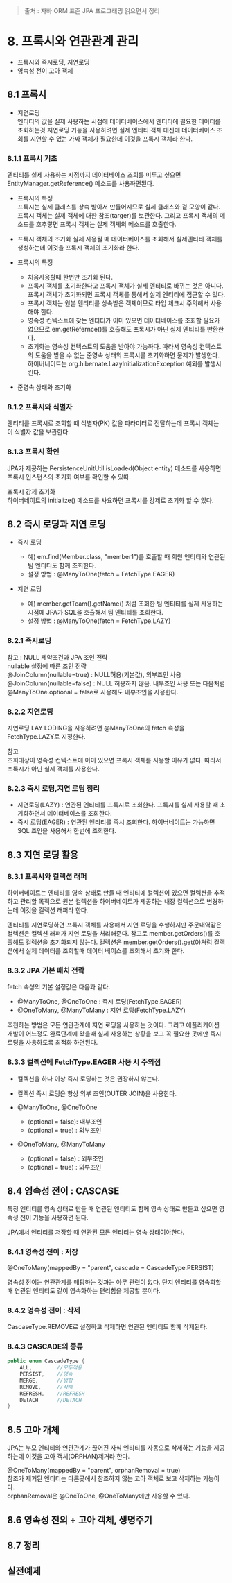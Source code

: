 > 출처 : 자바 ORM 표준 JPA 프로그래밍 읽으면서 정리  

# 8. 프록시와 연관관계 관리
- 프록시와 즉시로딩, 지연로딩
- 영속성 전이 고아 객체

## 8.1 프록시
- 지연로딩   
엔티티의 값을 실제 사용하는 시점에 데이터베이스에서 엔티티에 필요한 데이터를 조회하는것
지연로딩 기능을 사용하려면 실제 엔티티 객체 대신에 데이터베이스 조회를 지연할 수 있는 가짜 객체가 필요한데 이것을 프록시 객체라 한다.
  
### 8.1.1 프록시 기초
엔티티를 실제 사용하는 시점까지 데이터베이스 조회를 미루고 싶으면 EntityManager.getReference() 메소드를 사용하면된다.

- 프록시의 특징  
프록시는 실제 클래스를 상속 받아서 만들어지므로 실제 클래스와 겉 모양이 같다. 
프록시 객체는 실제 객체에 대한 참조(targer)를 보관한다. 그리고 프록시 객체의 메소드를 호추랗면 프록시 객체는 실제 객체의 메소드를 호출한다.
  
- 프록시 객체의 초기화
실제 사용될 때 데이터베이스를 조회해서 실제엔티티 객체를 생성하는데 이것을 프록시 객체의 초기화라 한다.
  
- 프록시의 특징
    * 처음사용할때 한번만 초기화 된다.
    * 프록시 객체를 초기화한다고 프록시 객체가 실제 엔티티로 바뀌는 것은 아니다. 프록시 객체가 초기화되면 프록시 객체를 통해서 
    실제 엔티티에 접근할 수 있다.
    * 프록시 객체는 원본 엔티티를 상속받은 객체이므로 타입 체크시 주의해서 사용해야 한다.
    * 영속성 컨텍스트에 찾는 엔티티가 이미 있으면 데이터베이스를 조회할 필요가 없으므로 em.getRefernce()를 호출해도 프록시가 아닌
    실제 엔티티를 반환한다.
    * 초기화는 영속성 컨텍스트의 도움을 받아야 가능하다. 따라서 영속성 컨텍스트의 도움을 받을 수 없는 준영속 상태의 프록시를 초기화하면
    문제가 발생한다. 하이버네이트는 org.hibernate.LazyInitializationException 예외를 발생시킨다.
      
- 준영속 상태와 초기화

### 8.1.2 프록시와 식별자
엔티티를 프록시로 조회할 때 식별자(PK) 값을 파라미터로 전달하는데 프록시 객체는 이 식별자 값을 보관한다.

### 8.1.3 프록시 확인
JPA가 제공하는 PersistenceUnitUtil.isLoaded(Object entity) 메소드를 사용하면 프록시 인스턴스의 초기화 여부를 확인할 수 있따.
 
프록시 강제 초기화  
하이버네이트의 initialize() 메소드를 사요하면 프록시를 강제로 초기화 할 수 있다.

## 8.2 즉시 로딩과 지연 로딩
- 즉시 로딩
    * 예) em.find(Member.class, "member1")를 호출할 때 회원 엔티티와 연관된 팀 엔티티도 함께 조회한다.
    * 설정 방법 : @ManyToOne(fetch = FetchType.EAGER)
    
- 지연 로딩
    * 예) member.getTeam().getName() 처럼 조회한 팀 엔티티를 실제 사용하는 시점에 JPA가 SQL을 호출해서 팀 엔티티를 조회한다.
    * 설정 방법 : @ManyToOne(fetch = FetchType.LAZY)
    
### 8.2.1 즉시로딩
참고 : NULL 제약조건과 JPA 조인 전략  
nullable 설정에 따른 조인 전략  
@JoinColumn(nullable=true) : NULL허용(기본값), 외부조인 사용
@JoinColumn(nullable=false) : NULL 허용하지 않음. 내부조인 사용
또는 다음처럼 @ManyToOne.optional = false로 사용해도 내부조인을 사용한다.

### 8.2.2 지연로딩
지연로딩 LAY LODING을 사용하려면 @ManyToOne의 fetch 속성을 FetchType.LAZY로 지정한다.

참고  
조회대상이 영속성 컨텍스트에 이미 있으면 프록시 객체를 사용할 이유가 없다. 따라서 프록시가 아닌 실제 객체를 사용한다.

### 8.2.3 즉시 로딩,지연 로딩 정리
- 지연로딩(LAZY) : 연관된 엔티티를 프록시로 조회한다. 프록시를 실제 사용할 때 초기화하면서 데이터베이스를 조회한다.
- 즉시 로딩(EAGER) : 연관된 엔티티를 즉시 조회한다. 하이버네이트는 가능하면 SQL 조인을 사용해서 한번에 조회한다.

## 8.3 지연 로딩 활용
### 8.3.1 프록시와 컬랙션 래퍼
하이버네이트는 엔티티를 영속 상태로 만들 때 엔티티에 컬렉션이 있으면 컬렉션을 추적하고 관리할 목적으로 원본 컬렉션을 하이버네이트가
제공하는 내장 컬렉션으로 변경하는데 이것을 컬렉션 래퍼라 한다.

엔티티를 지연로딩하면 프록시 객체를 사용해서 지연 로딩을 수행하지만 주문내역같은 컬렉션은 컬렉션 래퍼가 지연 로딩을 처리해준다.
참고로 member.getOrders()를 호출해도 컬렉션을 초기화되지 않는다. 컬렉션은 member.getOrders().get(0)처럼 컬렉션에서 실제 데이터를 조회할때
데이터 베이스를 조회해서 초기화 한다.

### 8.3.2 JPA 기본 패치 전략
fetch 속성의 기본 설정값은 다음과 같다.
- @ManyToOne, @OneToOne : 즉시 로딩(FetchType.EAGER)
- @OneToMany, @ManyToMany : 지연 로딩(FetchType.LAZY)

추천하는 방법은 모든 연관관계에 지연 로딩을 사용하는 것이다. 그리고 애플리케이션 개발이 어느정도 완료단계에 왔을때
실제 사용하는 상황을 보고 꼭 필요한 곳에만 즉시 로딩을 사용하도록 최적화 하면된다.

### 8.3.3 컬렉션에 FetchType.EAGER 사용 시 주의점
- 컬렉션을 하나 이상 즉시 로딩하는 것은 권장하지 않는다.
- 컬렉션 즉시 로딩은 항상 외부 조인(OUTER JOIN)을 사용한다.

- @ManyToOne, @OneToOne
  * (optional = false): 내부조인
  * (optional = true) : 외부조인
    
- @OneToMany, @ManyToMany
  * (optional = false) : 외부조인
  * (optional = true) : 외부조인
    
## 8.4 영속성 전이 : CASCASE
특정 엔티티를 영속 상태로 만들 때 연관된 엔티티도 함께 영속 상태로 만들고 싶으면 영속성 전이 기능을 사용하면 된다.

JPA에서 엔티티를 저장할 때 연관된 모든 엔티티는 영속 상태여야한다. 

### 8.4.1 영속성 전이 : 저장
@OneToMany(mappedBy = "parent", cascade = CascadeType.PERSIST)

영속성 전이는 연관관계를 매핑하는 것과는 아무 관련이 없다. 단지 엔티티를 영속화할 때 연관된 엔티티도 같이 영속화하는 편리함을 제공할 뿐이다.

### 8.4.2 영속성 전이 : 삭제
CascaseType.REMOVE로 설정하고 삭제하면 연관된 엔티티도 함꼐 삭제된다.

### 8.4.3 CASCADE의 종류
```java
public enum CascadeType {
    ALL,        //모두적용
    PERSIST,    //영속
    MERGE,      //병합
    REMOVE,     //삭제
    REFRESH,    //REFRESH
    DETACH      //DETACH
}
```

## 8.5 고아 개체
JPA는 부모 엔티티와 연관관계가 끊어진 자식 엔티티를 자동으로 삭제하는 기능을 제공하는데 이것을 고아 객체(ORPHAN)제거라 한다.

@OneToMany(mappedBy = "parent", orphanRemoval = true)  
참조가 제거된 엔티티는 다른곳에서 참조하지 않는 고아 객체로 보고 삭제하는 기능이다.  
orphanRemoval은 @OneToOne, @OneToMany에만 사용할 수 있다.

## 8.6 영속성 전의 + 고아 객체, 생명주기
## 8.7 정리

## 실전예제






